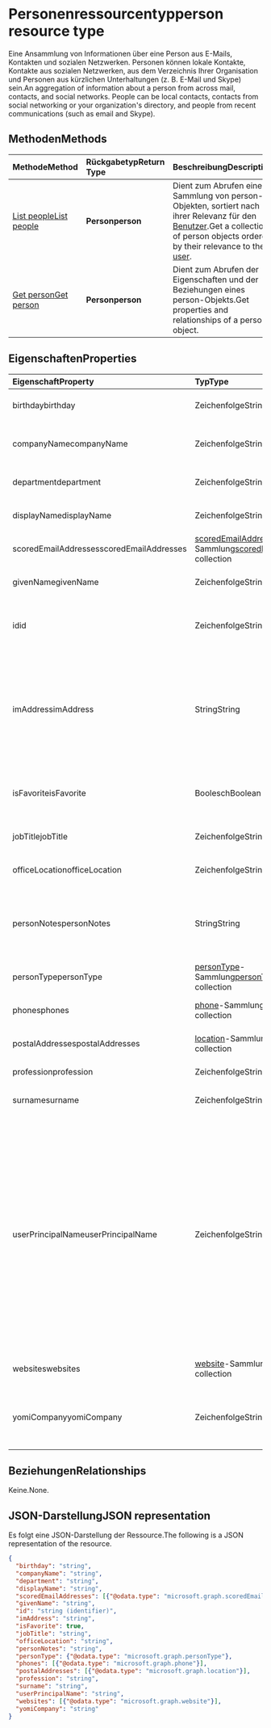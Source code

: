 # <a name="person-resource-type"></a><span data-ttu-id="30843-101">Personenressourcentyp</span><span class="sxs-lookup"><span data-stu-id="30843-101">person resource type</span></span>

<span data-ttu-id="30843-p101">Eine Ansammlung von Informationen über eine Person aus E-Mails, Kontakten und sozialen Netzwerken. Personen können lokale Kontakte, Kontakte aus sozialen Netzwerken, aus dem Verzeichnis Ihrer Organisation und Personen aus kürzlichen Unterhaltungen (z. B. E-Mail und Skype) sein.</span><span class="sxs-lookup"><span data-stu-id="30843-p101">An aggregation of information about a person from across mail, contacts, and social networks. People can be local contacts, contacts from social networking or your organization's directory, and people from recent communications (such as email and Skype).</span></span>

## <a name="methods"></a><span data-ttu-id="30843-104">Methoden</span><span class="sxs-lookup"><span data-stu-id="30843-104">Methods</span></span>

| <span data-ttu-id="30843-105">Methode</span><span class="sxs-lookup"><span data-stu-id="30843-105">Method</span></span>           | <span data-ttu-id="30843-106">Rückgabetyp</span><span class="sxs-lookup"><span data-stu-id="30843-106">Return Type</span></span>    |<span data-ttu-id="30843-107">Beschreibung</span><span class="sxs-lookup"><span data-stu-id="30843-107">Description</span></span>|
|:---------------|:--------|:----------|
|[<span data-ttu-id="30843-108">List people</span><span class="sxs-lookup"><span data-stu-id="30843-108">List people</span></span>](../api/user_list_people.md) | <span data-ttu-id="30843-109">**Person**</span><span class="sxs-lookup"><span data-stu-id="30843-109">**person**</span></span> |<span data-ttu-id="30843-110">Dient zum Abrufen einer Sammlung von person-Objekten, sortiert nach ihrer Relevanz für den [Benutzer](../resources/user.md).</span><span class="sxs-lookup"><span data-stu-id="30843-110">Get a collection of person objects ordered by their relevance to the [user](../resources/user.md).</span></span>|
|[<span data-ttu-id="30843-111">Get person</span><span class="sxs-lookup"><span data-stu-id="30843-111">Get person</span></span>](../api/person_get.md) | <span data-ttu-id="30843-112">**Person**</span><span class="sxs-lookup"><span data-stu-id="30843-112">**person**</span></span> |<span data-ttu-id="30843-113">Dient zum Abrufen der Eigenschaften und der Beziehungen eines person-Objekts.</span><span class="sxs-lookup"><span data-stu-id="30843-113">Get properties and relationships of a person object.</span></span>|

## <a name="properties"></a><span data-ttu-id="30843-114">Eigenschaften</span><span class="sxs-lookup"><span data-stu-id="30843-114">Properties</span></span>
| <span data-ttu-id="30843-115">Eigenschaft</span><span class="sxs-lookup"><span data-stu-id="30843-115">Property</span></span>     | <span data-ttu-id="30843-116">Typ</span><span class="sxs-lookup"><span data-stu-id="30843-116">Type</span></span>   |<span data-ttu-id="30843-117">Beschreibung</span><span class="sxs-lookup"><span data-stu-id="30843-117">Description</span></span>|
|:---------------|:--------|:----------|
|<span data-ttu-id="30843-118">birthday</span><span class="sxs-lookup"><span data-stu-id="30843-118">birthday</span></span>|<span data-ttu-id="30843-119">Zeichenfolge</span><span class="sxs-lookup"><span data-stu-id="30843-119">String</span></span>|<span data-ttu-id="30843-120">Der Geburtstag der Person.</span><span class="sxs-lookup"><span data-stu-id="30843-120">The person's birthday.</span></span>|
|<span data-ttu-id="30843-121">companyName</span><span class="sxs-lookup"><span data-stu-id="30843-121">companyName</span></span>|<span data-ttu-id="30843-122">Zeichenfolge</span><span class="sxs-lookup"><span data-stu-id="30843-122">String</span></span>|<span data-ttu-id="30843-123">Der Name des Unternehmens der Person.</span><span class="sxs-lookup"><span data-stu-id="30843-123">The name of the person's company.</span></span>|
|<span data-ttu-id="30843-124">department</span><span class="sxs-lookup"><span data-stu-id="30843-124">department</span></span>|<span data-ttu-id="30843-125">Zeichenfolge</span><span class="sxs-lookup"><span data-stu-id="30843-125">String</span></span>|<span data-ttu-id="30843-126">Die Abteilung der Person.</span><span class="sxs-lookup"><span data-stu-id="30843-126">The person's department.</span></span>|
|<span data-ttu-id="30843-127">displayName</span><span class="sxs-lookup"><span data-stu-id="30843-127">displayName</span></span>|<span data-ttu-id="30843-128">Zeichenfolge</span><span class="sxs-lookup"><span data-stu-id="30843-128">String</span></span>|<span data-ttu-id="30843-129">Der Anzeigename der Person.</span><span class="sxs-lookup"><span data-stu-id="30843-129">The person's display name.</span></span>|
|<span data-ttu-id="30843-130">scoredEmailAddresses</span><span class="sxs-lookup"><span data-stu-id="30843-130">scoredEmailAddresses</span></span>|<span data-ttu-id="30843-131">[scoredEmailAddress](scoredemailaddress.md)-Sammlung</span><span class="sxs-lookup"><span data-stu-id="30843-131">[scoredEmailAddress](scoredemailaddress.md) collection</span></span>|<span data-ttu-id="30843-132">Die E-Mail-Adressen der Person.</span><span class="sxs-lookup"><span data-stu-id="30843-132">The person's email addresses.</span></span>|
|<span data-ttu-id="30843-133">givenName</span><span class="sxs-lookup"><span data-stu-id="30843-133">givenName</span></span>|<span data-ttu-id="30843-134">Zeichenfolge</span><span class="sxs-lookup"><span data-stu-id="30843-134">String</span></span>|<span data-ttu-id="30843-135">Der Vorname der Person.</span><span class="sxs-lookup"><span data-stu-id="30843-135">The person's given name.</span></span>|
|<span data-ttu-id="30843-136">id</span><span class="sxs-lookup"><span data-stu-id="30843-136">id</span></span>|<span data-ttu-id="30843-137">Zeichenfolge</span><span class="sxs-lookup"><span data-stu-id="30843-137">String</span></span>|<span data-ttu-id="30843-p102">Eindeutiger Bezeichner für die Person. Schreibgeschützt.</span><span class="sxs-lookup"><span data-stu-id="30843-p102">The person's unique identifier. Read-only.</span></span>|
|<span data-ttu-id="30843-140">imAddress</span><span class="sxs-lookup"><span data-stu-id="30843-140">imAddress</span></span>|<span data-ttu-id="30843-141">String</span><span class="sxs-lookup"><span data-stu-id="30843-141">String</span></span>|<span data-ttu-id="30843-p103">Die VOIP-SIP-Adresse (Voice oder IP; Session Initiation Protocol) der Chatnachricht für den Benutzer. Schreibgeschützt.</span><span class="sxs-lookup"><span data-stu-id="30843-p103">The instant message voice over IP (VOIP) session initiation protocol (SIP) address for the user. Read-only.</span></span>|
|<span data-ttu-id="30843-144">isFavorite</span><span class="sxs-lookup"><span data-stu-id="30843-144">isFavorite</span></span>|<span data-ttu-id="30843-145">Boolesch</span><span class="sxs-lookup"><span data-stu-id="30843-145">Boolean</span></span>|<span data-ttu-id="30843-146">`true`, wenn der Benutzer diese Person als Favorit gekennzeichnet hat.</span><span class="sxs-lookup"><span data-stu-id="30843-146">`true` if the user has flagged this person as a favorite.</span></span>|
|<span data-ttu-id="30843-147">jobTitle</span><span class="sxs-lookup"><span data-stu-id="30843-147">jobTitle</span></span>|<span data-ttu-id="30843-148">Zeichenfolge</span><span class="sxs-lookup"><span data-stu-id="30843-148">String</span></span>|<span data-ttu-id="30843-149">Die Position der Person.</span><span class="sxs-lookup"><span data-stu-id="30843-149">The person's job title.</span></span>|
|<span data-ttu-id="30843-150">officeLocation</span><span class="sxs-lookup"><span data-stu-id="30843-150">officeLocation</span></span>|<span data-ttu-id="30843-151">Zeichenfolge</span><span class="sxs-lookup"><span data-stu-id="30843-151">String</span></span>|<span data-ttu-id="30843-152">Der Bürostandort der Person.</span><span class="sxs-lookup"><span data-stu-id="30843-152">The location of the person's office.</span></span>|
|<span data-ttu-id="30843-153">personNotes</span><span class="sxs-lookup"><span data-stu-id="30843-153">personNotes</span></span>|<span data-ttu-id="30843-154">String</span><span class="sxs-lookup"><span data-stu-id="30843-154">String</span></span>|<span data-ttu-id="30843-155">Frei formatierbare Notizen, die der Benutzer zu dieser Person hinzugefügt hat.</span><span class="sxs-lookup"><span data-stu-id="30843-155">Free-form notes that the the user has taken about this person.</span></span>|
|<span data-ttu-id="30843-156">personType</span><span class="sxs-lookup"><span data-stu-id="30843-156">personType</span></span>|<span data-ttu-id="30843-157">[personType](persontype.md)-Sammlung</span><span class="sxs-lookup"><span data-stu-id="30843-157">[personType](persontype.md) collection</span></span>|<span data-ttu-id="30843-158">Der Personentyp.</span><span class="sxs-lookup"><span data-stu-id="30843-158">The type of person.</span></span>|
|<span data-ttu-id="30843-159">phones</span><span class="sxs-lookup"><span data-stu-id="30843-159">phones</span></span>|<span data-ttu-id="30843-160">[phone](phone.md)-Sammlung</span><span class="sxs-lookup"><span data-stu-id="30843-160">[phone](phone.md) collection</span></span>|<span data-ttu-id="30843-161">Die Telefonnummern der Person.</span><span class="sxs-lookup"><span data-stu-id="30843-161">The person's phone numbers.</span></span>|
|<span data-ttu-id="30843-162">postalAddresses</span><span class="sxs-lookup"><span data-stu-id="30843-162">postalAddresses</span></span>|<span data-ttu-id="30843-163">[location](location.md)-Sammlung</span><span class="sxs-lookup"><span data-stu-id="30843-163">[location](location.md) collection</span></span>|<span data-ttu-id="30843-164">Die Adressen der Person.</span><span class="sxs-lookup"><span data-stu-id="30843-164">The person's addresses.</span></span>|
|<span data-ttu-id="30843-165">profession</span><span class="sxs-lookup"><span data-stu-id="30843-165">profession</span></span>|<span data-ttu-id="30843-166">Zeichenfolge</span><span class="sxs-lookup"><span data-stu-id="30843-166">String</span></span>|<span data-ttu-id="30843-167">Der Beruf der Person.</span><span class="sxs-lookup"><span data-stu-id="30843-167">The person's profession.</span></span>|
|<span data-ttu-id="30843-168">surname</span><span class="sxs-lookup"><span data-stu-id="30843-168">surname</span></span>|<span data-ttu-id="30843-169">Zeichenfolge</span><span class="sxs-lookup"><span data-stu-id="30843-169">String</span></span>|<span data-ttu-id="30843-170">Der Nachname der Person.</span><span class="sxs-lookup"><span data-stu-id="30843-170">The person's surname.</span></span>|
|<span data-ttu-id="30843-171">userPrincipalName</span><span class="sxs-lookup"><span data-stu-id="30843-171">userPrincipalName</span></span>|<span data-ttu-id="30843-172">Zeichenfolge</span><span class="sxs-lookup"><span data-stu-id="30843-172">String</span></span>|<span data-ttu-id="30843-p104">Der Benutzerprinzipalname der Person. Der UPN ist ein Anmeldename der Person im Internetformat, der auf dem Internetstandard [RFC 822](http://www.ietf.org/rfc/rfc0822.txt) basiert. Gemäß der Konvention sollte er dem E-Mail-Namen der Person zugeordnet sein. Das allgemeine Format lautet alias@domäne.</span><span class="sxs-lookup"><span data-stu-id="30843-p104">The user principal name (UPN) of the person. The UPN is an Internet-style login name for the person based on the Internet standard [RFC 822](http://www.ietf.org/rfc/rfc0822.txt). By convention, this should map to the person's email name. The general format is alias@domain.</span></span>|
|<span data-ttu-id="30843-177">websites</span><span class="sxs-lookup"><span data-stu-id="30843-177">websites</span></span>|<span data-ttu-id="30843-178">[website](website.md)-Sammlung</span><span class="sxs-lookup"><span data-stu-id="30843-178">[website](website.md) collection</span></span>|<span data-ttu-id="30843-179">Die Websites der Person.</span><span class="sxs-lookup"><span data-stu-id="30843-179">The person's websites.</span></span>|
|<span data-ttu-id="30843-180">yomiCompany</span><span class="sxs-lookup"><span data-stu-id="30843-180">yomiCompany</span></span>|<span data-ttu-id="30843-181">Zeichenfolge</span><span class="sxs-lookup"><span data-stu-id="30843-181">String</span></span>|<span data-ttu-id="30843-182">Der phonetische japanische Firmenname des Unternehmens der Person.</span><span class="sxs-lookup"><span data-stu-id="30843-182">The phonetic Japanese name of the person's company.</span></span>|

## <a name="relationships"></a><span data-ttu-id="30843-183">Beziehungen</span><span class="sxs-lookup"><span data-stu-id="30843-183">Relationships</span></span>
<span data-ttu-id="30843-184">Keine.</span><span class="sxs-lookup"><span data-stu-id="30843-184">None.</span></span>


## <a name="json-representation"></a><span data-ttu-id="30843-185">JSON-Darstellung</span><span class="sxs-lookup"><span data-stu-id="30843-185">JSON representation</span></span>

<span data-ttu-id="30843-186">Es folgt eine JSON-Darstellung der Ressource.</span><span class="sxs-lookup"><span data-stu-id="30843-186">The following is a JSON representation of the resource.</span></span>

<!-- {
  "blockType": "resource",
  "optionalProperties": [

  ],
  "@odata.type": "microsoft.graph.person"
}-->

```json
{
  "birthday": "string",
  "companyName": "string",
  "department": "string",
  "displayName": "string",
  "scoredEmailAddresses": [{"@odata.type": "microsoft.graph.scoredEmailAddress"}],
  "givenName": "string",
  "id": "string (identifier)",
  "imAddress": "string",
  "isFavorite": true,
  "jobTitle": "string",
  "officeLocation": "string",
  "personNotes": "string",
  "personType": {"@odata.type": "microsoft.graph.personType"},
  "phones": [{"@odata.type": "microsoft.graph.phone"}],
  "postalAddresses": [{"@odata.type": "microsoft.graph.location"}],
  "profession": "string",
  "surname": "string",
  "userPrincipalName": "string",
  "websites": [{"@odata.type": "microsoft.graph.website"}],
  "yomiCompany": "string"
}

```

<!-- uuid: 8fcb5dbc-d5aa-4681-8e31-b001d5168d79
2015-10-25 14:57:30 UTC -->
<!-- {
  "type": "#page.annotation",
  "description": "person resource",
  "keywords": "",
  "section": "documentation",
  "tocPath": ""
}-->
